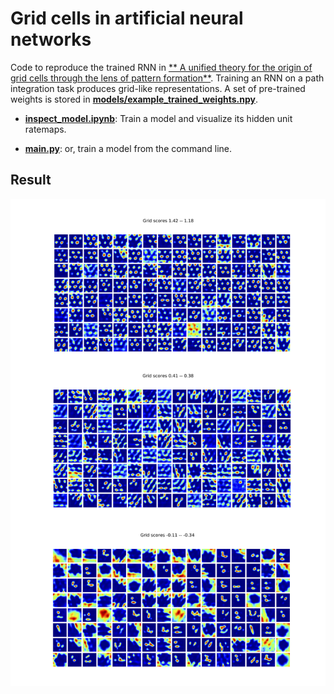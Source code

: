 # Grid cells in artificial neural networks

Code to reproduce the trained RNN in [** A unified theory for the origin of grid cells through the lens of pattern formation**](https://papers.nips.cc/paper/9191-a-unified-theory-for-the-origin-of-grid-cells-through-the-lens-of-pattern-formation). Training an RNN on a path integration task produces grid-like representations. A set of pre-trained weights is stored in [**models/example_trained_weights.npy**](models/example_trained_weights.npy).

* [**inspect_model.ipynb**](inspect_model.ipynb):
  Train a model and visualize its hidden unit ratemaps.
  
* [**main.py**](main.py):
  or, train a model from the command line.

## Result

![grid visualization](./docs/RNNgrids.png)
